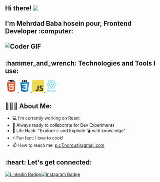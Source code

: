 <h2 align="left">
 <abc>
  <br>Hi there! <img src="https://user-images.githubusercontent.com/42378118/110234147-e3259600-7f4e-11eb-95be-0c4047144dea.gif" width="30"><br>
  <br> I'm Mehrdad Baba hosein pour, Frontend Developer :computer:<br>
  <br>
    <img src="https://media.giphy.com/media/SWoSkN6DxTszqIKEqv/giphy.gif" alt="Coder GIF" width="500">
 </abc>
</h2> 
<h2 align="left">:hammer_and_wrench: Technologies and Tools I use:</h2>
<p align="left">
    <a href="https://www.w3.org/html/" target="_blank"> <img src="https://raw.githubusercontent.com/devicons/devicon/master/icons/html5/html5-original-wordmark.svg" alt="html5" width="40" height="40"/> </a>
    <a href="https://www.w3schools.com/css/" target="_blank"> <img src="https://raw.githubusercontent.com/devicons/devicon/master/icons/css3/css3-original-wordmark.svg" alt="css3" width="40" height="40"/> </a>
    <a href="https://developer.mozilla.org/en-US/docs/Web/JavaScript" target="_blank"> <img src="https://raw.githubusercontent.com/devicons/devicon/master/icons/javascript/javascript-original.svg" alt="javascript" width="40" height="40"/> </a>
<a href="https://reactjs.org/" target="_blank"> <img src="https://raw.githubusercontent.com/devicons/devicon/master/icons/react/react-original-wordmark.svg" alt="react" width="40" height="40"/> </a>

      
<h2 align="left">👨🏻‍💻 About Me:</h2>

- :computer: I'm currently working on React
- :rocket: Always ready to collaborate for Dev Experiments
- :dart: Life Hack: "Explore :fire: and Explode :bomb: with knowledge" 
- :zap: Fun fact: I love to cook!<br>
- 📫 How to reach me: p.r.7.norouzi@gmail.com 

<h2 align="left">:heart: Let's get connected:</h2>

[![Linkedin Badge](https://img.shields.io/badge/-mehrdadbhp-blue?style=flat-square&logo=Linkedin&logoColor=white&link=https://www.linkedin.com/feed/)](https://www.linkedin.com/feed/)[![Instagram Badge](https://img.shields.io/badge/-@mehrdadbhp-D7008A?style=flat-square&labelColor=D7008A&logo=Instagram&logoColor=white&link=https://www.instagram.com/mehrdadbhp/)](https://www.instagram.com/mehrdadbhp/)


